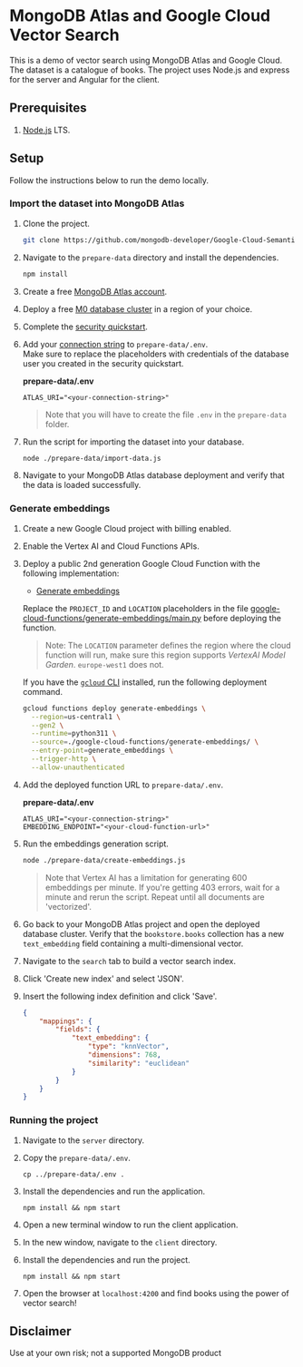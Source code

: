 # MongoDB Atlas and Google Cloud Vector Search

This is a demo of vector search using MongoDB Atlas and Google Cloud. The dataset is a catalogue of books. The project uses Node.js and express for the server and Angular for the client.

## Prerequisites

1. [Node.js](https://nodejs.org/) LTS.

## Setup

Follow the instructions below to run the demo locally.

### Import the dataset into MongoDB Atlas

1. Clone the project.

    ```sh
    git clone https://github.com/mongodb-developer/Google-Cloud-Semantic-Search
    ```

1. Navigate to the `prepare-data` directory and install the dependencies.

    ```sh
    npm install
    ```

1. Create a free [MongoDB Atlas account](https://www.mongodb.com/try?utm_campaign=devrel&utm_source=cross-post&utm_medium=cta&utm_content=gc-vector-search-demo&utm_term=stanimira.vlaeva).

1. Deploy a free [M0 database cluster](https://www.mongodb.com/docs/atlas/tutorial/deploy-free-tier-cluster/?utm_campaign=devrel&utm_source=cross-post&utm_medium=cta&utm_content=gc-vector-search-demo&utm_term=stanimira.vlaeva) in a region of your choice.

1. Complete the [security quickstart](https://www.mongodb.com/docs/atlas/security/quick-start/?utm_campaign=devrel&utm_source=cross-post&utm_medium=cta&utm_content=gc-vector-search-demo&utm_term=stanimira.vlaeva).

1. Add your [connection string](https://www.mongodb.com/docs/atlas/tutorial/connect-to-your-cluster/?utm_campaign=devrel&utm_source=cross-post&utm_medium=cta&utm_content=gc-vector-search-demo&utm_term=stanimira.vlaeva) to `prepare-data/.env`.   
   Make sure to replace the placeholders with credentials of the database user you created in the security quickstart.

    **prepare-data/.env**
    ```
    ATLAS_URI="<your-connection-string>"
    ```

    > Note that you will have to create the file `.env` in the `prepare-data` folder.

1. Run the script for importing the dataset into your database.

    ```sh
    node ./prepare-data/import-data.js
    ```

1. Navigate to your MongoDB Atlas database deployment and verify that the data is loaded successfully.

### Generate embeddings

1. Create a new Google Cloud project with billing enabled.

1. Enable the Vertex AI and Cloud Functions APIs.

1. Deploy a public 2nd generation Google Cloud Function with the following implementation:
    - [Generate embeddings](./google-cloud-functions/generate-embeddings/)

    Replace the `PROJECT_ID` and `LOCATION` placeholders in the file [google-cloud-functions/generate-embeddings/main.py](google-cloud-functions/generate-embeddings/main.py) before deploying the function.
   > Note: The `LOCATION` parameter defines the region where the cloud function will run, make sure this region supports *VertexAI Model Garden*. `europe-west1` does not.
   
    If you have the [`gcloud` CLI](https://cloud.google.com/sdk/docs/install) installed, run the following deployment command.

    ```sh
    gcloud functions deploy generate-embeddings \
      --region=us-central1 \
      --gen2 \
      --runtime=python311 \
      --source=./google-cloud-functions/generate-embeddings/ \
      --entry-point=generate_embeddings \
      --trigger-http \
      --allow-unauthenticated
    ```

1. Add the deployed function URL to `prepare-data/.env`.

    **prepare-data/.env**
    ```
    ATLAS_URI="<your-connection-string>"
    EMBEDDING_ENDPOINT="<your-cloud-function-url>"
    ```

1. Run the embeddings generation script.

    ```sh
    node ./prepare-data/create-embeddings.js
    ```

    > Note that Vertex AI has a limitation for generating 600 embeddings per minute. If you're getting 403 errors, wait for a minute and rerun the script. Repeat until all documents are 'vectorized'.

1. Go back to your MongoDB Atlas project and open the deployed database cluster. Verify that the `bookstore.books` collection has a new `text_embedding` field containing a multi-dimensional vector.

1. Navigate to the `search` tab to build a vector search index.

1. Click 'Create new index' and select 'JSON'.

1. Insert the following index definition and click 'Save'.

    ```json
    {
        "mappings": {
            "fields": {
                "text_embedding": {
                    "type": "knnVector",
                    "dimensions": 768,
                    "similarity": "euclidean"
                }
            }
        }
    }
    ```

### Running the project

1. Navigate to the `server` directory.

1. Copy the `prepare-data/.env`.

    ```
    cp ../prepare-data/.env .
    ```

1. Install the dependencies and run the application.

    ```
    npm install && npm start
    ```

1. Open a new terminal window to run the client application.

1. In the new window, navigate to the `client` directory.

1. Install the dependencies and run the project.

    ```
    npm install && npm start
    ```

1. Open the browser at `localhost:4200` and find books using the power of vector search!

## Disclaimer

Use at your own risk; not a supported MongoDB product
